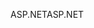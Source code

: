 <span data-ttu-id="b9456-101">ASP.NET</span><span class="sxs-lookup"><span data-stu-id="b9456-101">ASP.NET</span></span>